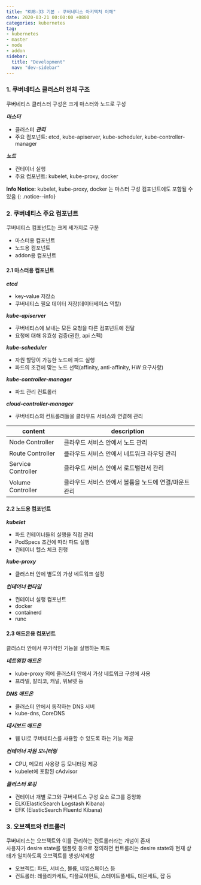 ```yaml
---
title: "KUB-33 기본 - 쿠버네티스 아키텍처 이해"
date: 2020-03-21 00:00:00 +0800
categories: kubernetes
tag: 
- kubernetes
- master
- node
- addon
sidebar:
  title: "Development"
  nav: "dev-sidebar"
---
```


### 1. 쿠버네티스 클러스터 전체 구조

쿠버네티스 클러스터 구성은 크게 마스터와 노드로 구성 <br>

***마스터*** <br>

- 클러스터 ***관리***
- 주요 컴포넌트: etcd, kube-apiserver, kube-scheduler, kube-controller-manager

***노드*** <br>

- 컨테이너 실행
- 주요 컴포넌트: kubelet, kube-proxy, docker

**Info Notice:** kubelet, kube-proxy, docker 는 마스터 구성 컴포넌트에도 포함될 수 있음 
{: .notice--info}

### 2. 쿠버네티스 주요 컴포넌트

쿠버네티스 컴포넌트는 크게 세가지로 구분 

- 마스터용 컴포넌트
- 노드용 컴포넌트
- addon용 컴포넌트

#### 2.1 마스터용 컴포넌트

***etcd***
- key-value 저장소
- 쿠버네티스 필요 데이터 저장(데이터베이스 역할)

***kube-apiserver***
- 쿠버네티스에 보내는 모든 요청을 다른 컴포넌트에 전달
- 요청에 대해 유효성 검증(권한, api 스펙) 

***kube-scheduler*** 
- 자원 할당이 가능한 노드에 파드 실행
- 파드의 조건에 맞는 노드 선택(affinity, anti-affinity, HW 요구사항)

***kube-controller-manager***
- 파드 관리 컨트롤러

***cloud-controller-manager***
- 쿠버네티스의 컨트롤러들을 클라우드 서비스와 연결해 관리

| content | description |
| --- | --- |
| Node Controller | 클라우드 서비스 안에서 노드 관리 |
| Route Controller | 클라우드 서비스 안에서 네트워크 라우딩 관리 |
| Service Controller | 클라우드 서비스 안에서 로드밸런서 관리 |
| Volume Controller | 클라우드 서비스 안에서 볼륨을 노드에 연결/마운트 관리 |

#### 2.2 노드용 컴포넌트

***kubelet***
- 파드 컨테이너들의 실행을 직접 관리
- PodSpecs 조건에 따라 파드 실행
- 컨테이너 헬스 체크 진행

***kube-proxy***
- 클러스터 안에 별도의 가상 네트워크 설정

***컨테이너 런타임***
- 컨테이너 실행 컴포넌트
- docker
- containerd
- runc

#### 2.3 애드온용 컴포넌트

클러스터 안에서 부가적인 기능을 실행하는 파드 <br>


***네트워킹 애드온***

- kube-proxy 외에 클러스터 안에서 가상 네트워크 구성에 사용
- 프라넬, 칼리코, 캐널, 위브넷 등


***DNS 애드온***

- 클러스터 안에서 동작하는 DNS 서버
- kube-dns, CoreDNS

***대시보드 애드온***

- 웹 UI로 쿠버네티스를 사용할 수 있도록 하는 기능 제공

***컨테이너 자원 모니터링***
 
- CPU, 메모리 사용량 등 모니터링 제공
- kubelet에 포함된 cAdvisor  
 
***클러스터 로깅***

- 컨테이너 개별 로그와 쿠버네트스 구성 요소 로그를 중앙화
- ELK(ElasticSearch Logstash Kibana)
- EFK (ElasticSearch Fluentd Kibana) 

### 3. 오브젝트와 컨트롤러

쿠버네티스는 오브젝트와 이를 관리하는 컨트롤러라는 개념이 존재 <br>
사용자가 desire state를 탬플릿 등으로 정의하면 컨트롤러는 desire state와 
현재 상태가 일치하도록 오브젝트를 생성/삭제함

- 오브젝트: 파드, 서비스, 볼륨, 네임스페이스 등
- 컨트롤러: 레플리카세트, 디플로이먼트, 스테이트풀세트, 데몬세트, 잡 등



